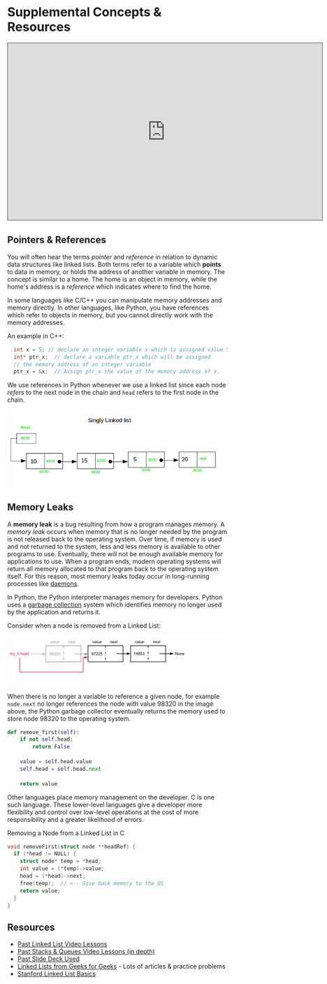 # Supplemental Concepts & Resources

<iframe src="https://adaacademy.hosted.panopto.com/Panopto/Pages/Embed.aspx?pid=4e47b8a3-4417-43d8-9f6a-afba015bb38c&autoplay=false&offerviewer=true&showtitle=true&showbrand=true&captions=true&interactivity=all" height="405" width="720" style="border: 1px solid #464646;" allowfullscreen allow="autoplay"></iframe>

## Pointers & References

You will often hear the terms _pointer_ and _reference_ in relation to dynamic data structures like linked lists.  Both terms refer to a variable which **points** to data in memory, or holds the address of another variable in memory.  The concept is similar to a home.  The home is an object in memory, while the home's address is a _reference_ which indicates where to find the home.

In some languages like C/C++ you can manipulate memory addresses and memory directly.  In other languages, like Python, you have references which refer to objects in memory, but you cannot directly work with the memory addresses.

An example in C++:

```c++
  int x = 5; // declare an integer variable x which is assigned value 5
  int* ptr_x;  // declare a variable ptr_x which will be assigned 
  // the memory address of an integer variable
  ptr_x = &x;  // Assign ptr_x the value of the memory address of x.
```

We use references in Python whenever we use a linked list since each node _refers_ to the next node in the chain and `head` refers to the first node in the chain.

![Singly Linked List](images/singly-linked-list2.png)

## Memory Leaks

A **memory leak** is a bug resulting from how a program manages memory.  A _memory leak_ occurs when memory that is no longer needed by the program is not released back to the operating system.  Over time, if memory is used and not returned to the system, less and less memory is available to other programs to use. Eventually, there will not be enough available memory for applications to use. When a program ends, modern operating systems will return all memory allocated to that program back to the operating system itself. For this reason, most memory leaks today occur in long-running processes like [daemons](https://www.techtarget.com/whatis/definition/daemon).

In Python, the Python interpreter manages memory for developers.  Python uses a [garbage collection](https://en.wikipedia.org/wiki/Garbage_collection_(computer_science)) system which identifies memory no longer used by the application and returns it.

Consider when a node is removed from a Linked List:

![Removing a node](images/linked-list-remove-node.png)


When there is no longer a variable to reference a given node, for example `node.next` no longer references the node with value 98320 in the image above, the Python garbage collector eventually returns the memory used to store node 98320 to the operating system.


```python
def remove_first(self):
    if not self.head:
        return False

    value = self.head.value
    self.head = self.head.next

    return value
```

Other languages place memory management on the developer. C is one such language. These lower-level languages give a developer more flexibility and control over low-level operations at the cost of more responsibility and a greater likelihood of errors.

Removing a Node from a Linked List in C

```c
void removeFirst(struct node **headRef) {
  if (*head != NULL) {
    struct node* temp = *head;
    int value = (*temp)->value;
    head = (*head)->next;
    free(temp);  // <-- Give back memory to the OS
    return value;
  }
}
```

## Resources
- [Past Linked List Video Lessons](https://adaacademy.hosted.panopto.com/Panopto/Pages/Viewer.aspx?pid=b1664c7e-f95e-40f5-971f-ad9000fe85d8)
- [Past Stacks & Queues Video Lessons (in depth)](https://adaacademy.hosted.panopto.com/Panopto/Pages/Viewer.aspx?pid=b987fd8f-b63c-479a-a679-ad93018aecaa)
- [Past Slide Deck Used](https://docs.google.com/presentation/d/1lJ8WJnA6qRlHAIaRAjim3kiL4nRBWT5qvFGQQIB4EL4/edit?usp=sharing)
- [Linked Lists from Geeks for Geeks](https://www.geeksforgeeks.org/data-structures/linked-list/) - Lots of articles & practice problems
- [Stanford Linked List Basics](http://cslibrary.stanford.edu/103/LinkedListBasics.pdf)
